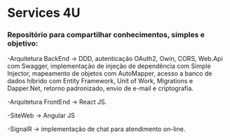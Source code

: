 # Services 4U

### Repositório para compartilhar conhecimentos, simples e objetivo:

-Arquitetura BackEnd -> DDD, autenticação OAuth2, Owin, CORS, Web.Api com Swagger, implementação de injeção de dependência com Simple Injector, mapeamento de objetos com AutoMapper, acesso a banco de dados híbrido com Entity Framework, Unit of Work, Migrations e Dapper.Net, retorno padronizado, envio de e-mail e criptografia.

-Arquitetura FrontEnd -> React JS.

-SiteWeb -> Angular JS

-SignalR -> implementação de chat para atendimento on-line.
